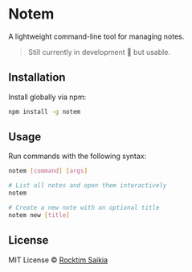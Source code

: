 # Notem

A lightweight command-line tool for managing notes. 
> Still currently in development 🚧 but usable.

## Installation

Install globally via npm:

```sh
npm install -g notem
```

## Usage

Run commands with the following syntax:

```sh
notem [command] [args]

# List all notes and open them interactively
notem

# Create a new note with an optional title
notem new [title]
```

## License

MIT License © [Rocktim Saikia](https://github.com/rocktim)
